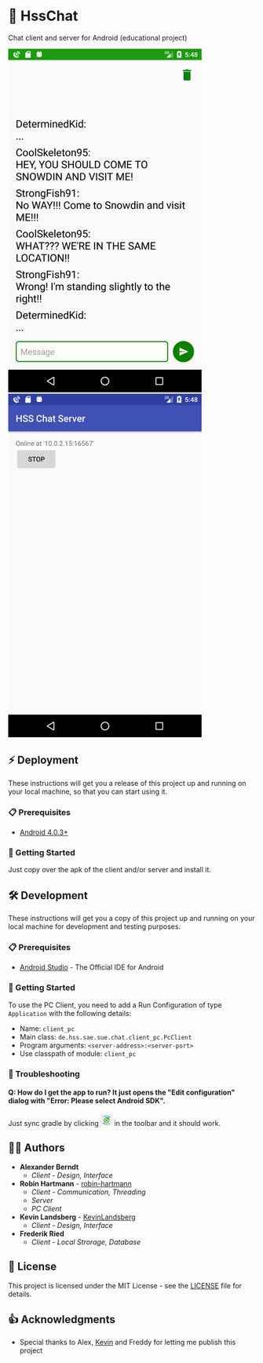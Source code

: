 # 💬 HssChat
Chat client and server for Android (educational project)

<img src="docs/images/client-chat-activity.png" height="700"> <img src="docs/images/server-main-activity.png" height="700">

## ⚡ Deployment

These instructions will get you a release of this project up and running on your local machine, so that you can start using it.

### 📋 Prerequisites

- [Android 4.0.3+](https://developer.android.com/about/versions/android-4.0.3.html)

### 🚀 Getting Started

Just copy over the apk of the client and/or server and install it.

## 🛠️ Development

These instructions will get you a copy of this project up and running on your local machine for development and testing purposes.

### 📋 Prerequisites

- [Android Studio](https://developer.android.com/studio/index.html) - The Official IDE for Android

### 🚀 Getting Started

To use the PC Client, you need to add a Run Configuration of type `Application` with the following details:

- Name: `client_pc`
- Main class: `de.hss.sae.sue.chat.client_pc.PcClient`
- Program arguments: `<server-address>:<server-port>`
- Use classpath of module: `client_pc`

### 🐞 Troubleshooting

#### Q: How do I get the app to run? It just opens the "Edit configuration" dialog with "Error: Please select Android SDK".

Just sync gradle by clicking <img src="docs/images/toolbar-sync-gradle.png" height="24"> in the toolbar and it should work.

## 👨‍💻 Authors

- **Alexander Berndt**
  - _Client - Design, Interface_
- **Robin Hartmann** - [robin-hartmann](https://github.com/robin-hartmann)
  - _Client - Communication, Threading_
  - _Server_
  - _PC Client_
- **Kevin Landsberg** - [KevinLandsberg](https://github.com/KevinLandsberg)
  - _Client - Design, Interface_
- **Frederik Ried**
  - _Client - Local Strorage, Database_

## 📃 License

This project is licensed under the MIT License - see the [LICENSE](LICENSE) file for details.

## 👍 Acknowledgments

- Special thanks to Alex, [Kevin](https://github.com/KevinLandsberg) and Freddy for letting me publish this project
